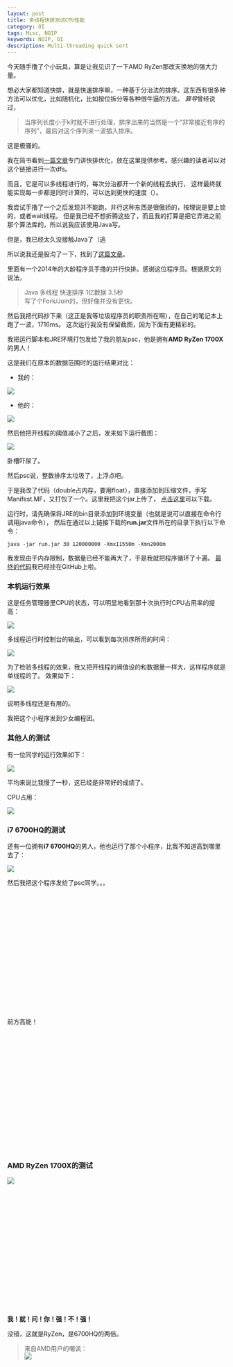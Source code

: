 ```yaml
---
layout: post  
title: 多线程快排测试CPU性能
category: OI
tags: Misc, NOIP
keywords: NOIP, OI
description: Multi-threading quick sort
---
```


今天随手撸了个小玩具，算是让我见识了一下AMD RyZen那改天换地的强大力量。

想必大家都知道快排，就是快速排序嘛，一种基于分治法的排序。这东西有很多种方法可以优化，比如随机化，比如按位拆分等各种很牛逼的方法。
*算导*曾经说过，

> 当序列长度小于k时就不进行处理，排序出来的当然是一个“非常接近有序的序列”，最后对这个序列来一波插入排序。

这是极骚的。

我在简书看到[一篇文章](http://www.jianshu.com/p/6777a3297e36)专门讲快排优化，放在这里提供参考。感兴趣的读者可以对这个链接进行一次dfs。

而且，它是可以多线程进行的，每次分治都开一个新的线程去执行，
这样最终就能实现每一步都是同时计算的，可以达到更快的速度（）。

我尝试手撸了一个之后发现并不能跑，并行这种东西是很傲娇的，按理说是要上锁的，或者wait线程。
但是我已经不想折腾这些了，而且我的打算是把它弄进之前那个算法库的，所以说我应该使用Java写。

但是，我已经太久没接触Java了（逃

所以说我还是股沟了一下，找到了[这篇文章](https://www.oschina.net/code/snippet_145230_44938)。

里面有一个2014年的大龄程序员手撸的并行快排。感谢这位程序员。根据原文的说法，

> Java 多线程 快速排序 1亿数据 3.5秒 <br/>
写了个Fork/Join的，但好像并没有更快。

然后我把代码抄下来（这正是我等垃圾程序员的职责所在啊），在自己的笔记本上跑了一波，1716ms。
这次运行我没有保留截图，因为下面有更精彩的。

我把运行脚本和JRE环境打包发给了我的朋友psc，他是拥有**AMD RyZen 1700X**的男人！

这是我们在原本的数据范围时的运行结果对比：

+ 我的：

![](https://coding.net/u/ice1000/p/Images/git/raw/master/blog-img/9/4.png)

+ 他的：

![](https://coding.net/u/ice1000/p/Images/git/raw/master/blog-img/9/3.jpg)

然后他把开线程的阈值减小了之后，发来如下运行截图：

![](https://coding.net/u/ice1000/p/Images/git/raw/master/blog-img/9/0.png)

卧槽吓尿了。

然后psc说，整数排序太垃圾了，上浮点吧。

于是我改了代码（double占内存，要用float），直接添加到压缩文件，手写Manifest.MF，又打包了一个。这里我把这个jar上传了，
[点击这里](https://coding.net/u/ice1000/p/Images/git/raw/master/run.jar)可以下载。

运行时，请先确保将JRE的bin目录添加到环境变量（也就是说可以直接在命令行调用java命令），
然后在通过以上链接下载的**run.jar**文件所在的目录下执行以下命令：

```shell
java -jar run.jar 30 120000000 -Xmx11550m -Xmn2000m
```

我发现由于内存限制，数据量已经不能再大了，于是我就把程序循环了十遍。
[最终的代码](https://github.com/ice1000/algo4j/blob/master/src/main/java/org/algo4j/util/ParallelQuickSorters.java)我已经挂在GitHub上啦。

### 本机运行效果

这是任务管理器里CPU的状态，可以明显地看到那十次执行时CPU占用率的提高：

![](https://coding.net/u/ice1000/p/Images/git/raw/master/blog-img/9/1.png)

多线程运行时控制台的输出，可以看到每次排序所用的时间：

![](https://coding.net/u/ice1000/p/Images/git/raw/master/blog-img/9/2.jpg)

为了检验多线程的效果，我又把开线程的阀值设的和数据量一样大，这样程序就是单线程的了。
效果如下：

![](https://coding.net/u/ice1000/p/Images/git/raw/master/blog-img/9/2.png)

说明多线程还是有用的。

我把这个小程序发到少女编程团。

### 其他人的测试

有一位同学的运行效果如下：

![](https://coding.net/u/ice1000/p/Images/git/raw/master/blog-img/9/3.png)

平均来说比我慢了一秒，这已经是非常好的成绩了。

CPU占用：

![](https://coding.net/u/ice1000/p/Images/git/raw/master/blog-img/9/6.png)

### i7 6700HQ的测试

还有一位拥有**i7 6700HQ**的男人，他也运行了那个小程序，比我不知道高到哪里去了：

![](https://coding.net/u/ice1000/p/Images/git/raw/master/blog-img/9/5.png)

然后我把这个程序发给了psc同学。。。

<br/><br/><br/><br/><br/><br/><br/><br/><br/><br/><br/><br/><br/><br/><br/><br/>

前方高能！

<br/><br/><br/><br/><br/><br/><br/><br/><br/><br/><br/><br/><br/><br/><br/><br/>

### AMD RyZen 1700X的测试

![](https://coding.net/u/ice1000/p/Images/git/raw/master/blog-img/9/1.jpg)

<br/><br/><br/><br/><br/><br/><br/><br/><br/><br/><br/><br/><br/><br/><br/><br/>

**我！就！问！你！强！不！强！**

没错，这就是RyZen，是6700HQ的两倍。

> 来自AMD用户的嘲讽：<br/>
![](https://coding.net/u/ice1000/p/Images/git/raw/master/blog-img/9/7.png)



